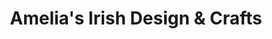 ---
title: "Amelia's Irish Design & Crafts"
url: /letterkenny/amelias-irish-design-und-crafts/
shop: Basteln
---